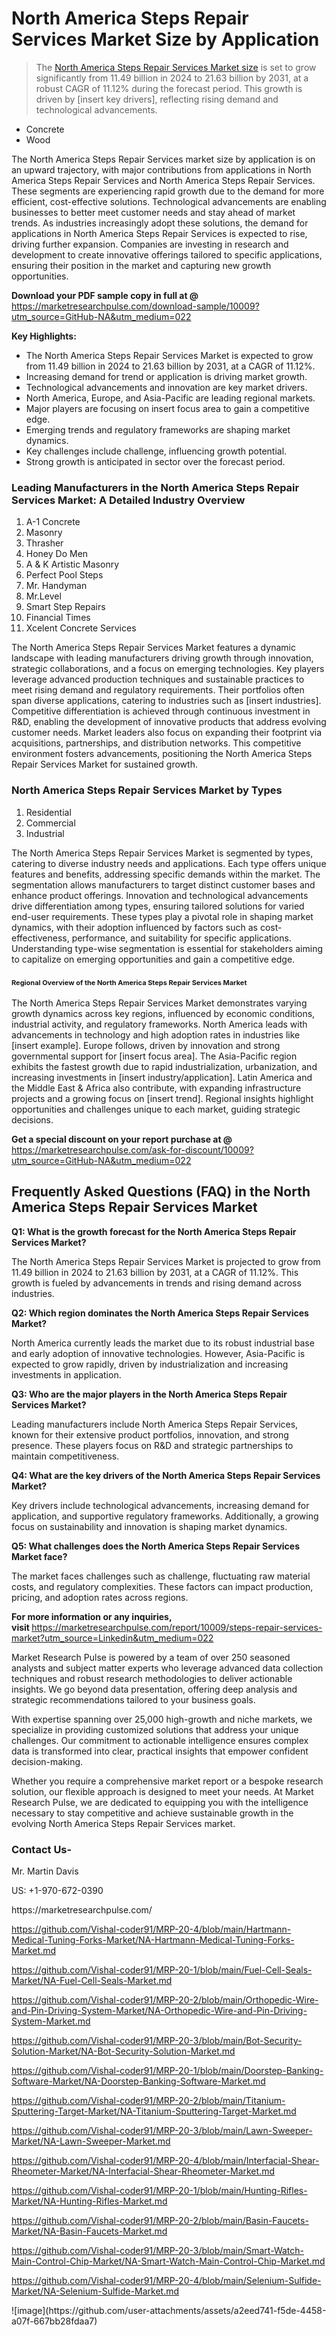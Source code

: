 <h1>North America Steps Repair Services Market&nbsp;Size by Application</h1><blockquote><p>The <a href="https://marketresearchpulse.com/download-sample/10009?utm_source=GitHub-NA&amp;utm_medium=022">North America Steps Repair Services Market size</a> is set to grow significantly from 11.49 billion in 2024 to 21.63 billion by 2031, at a robust CAGR of 11.12% during the forecast period. This growth is driven by [insert key drivers], reflecting rising demand and technological advancements.</p></blockquote><ul><li>Concrete<li> Wood</li></ul><p>The North America Steps Repair Services market size by application is on an upward trajectory, with major contributions from applications in North America Steps Repair Services and North America Steps Repair Services. These segments are experiencing rapid growth due to the demand for more efficient, cost-effective solutions. Technological advancements are enabling businesses to better meet customer needs and stay ahead of market trends. As industries increasingly adopt these solutions, the demand for applications in North America Steps Repair Services is expected to rise, driving further expansion. Companies are investing in research and development to create innovative offerings tailored to specific applications, ensuring their position in the market and capturing new growth opportunities.</p><p><strong>Download your PDF sample copy in full at @ </strong><a href="https://marketresearchpulse.com/download-sample/10009?utm_source=GitHub-NA&amp;utm_medium=022">https://marketresearchpulse.com/download-sample/10009?utm_source=GitHub-NA&amp;utm_medium=022</a></p><p><strong>Key Highlights: </strong></p><ul><li>The North America Steps Repair Services Market is expected to grow from 11.49 billion in 2024 to 21.63 billion by 2031, at a CAGR of 11.12%.</li><li>Increasing demand for trend or application is driving market growth.</li><li>Technological advancements and innovation are key market drivers.</li><li>North America, Europe, and Asia-Pacific are leading regional markets.</li><li>Major players are focusing on insert focus area to gain a competitive edge.</li><li>Emerging trends and regulatory frameworks are shaping market dynamics.</li><li>Key challenges include challenge, influencing growth potential.</li><li>Strong growth is anticipated in sector over the forecast period.</li></ul><h3>Leading Manufacturers in the North America Steps Repair Services Market: A Detailed Industry Overview</h3><ol><li>A-1 Concrete</li><li>Masonry</li><li>Thrasher</li><li>Honey Do Men</li><li>A & K Artistic Masonry</li><li>Perfect Pool Steps</li><li>Mr. Handyman</li><li>Mr.Level</li><li>Smart Step Repairs</li><li>Financial Times</li><li>Xcelent Concrete Services</li></ol><div class="flex max-w-full flex-col flex-grow"><div class="min-h-8 text-message flex w-full flex-col items-end gap-2 whitespace-normal break-words [.text-message+&amp;]:mt-5" dir="auto" data-message-author-role="assistant" data-message-id="fd8432e4-4910-450d-b182-61b7bfb0a01f" data-message-model-slug="gpt-4o"><div class="flex w-full flex-col gap-1 empty:hidden first:pt-[3px]"><div class="markdown prose w-full break-words dark:prose-invert light"><p>The North America Steps Repair Services Market features a dynamic landscape with leading manufacturers driving growth through innovation, strategic collaborations, and a focus on emerging technologies. Key players leverage advanced production techniques and sustainable practices to meet rising demand and regulatory requirements. Their portfolios often span diverse applications, catering to industries such as [insert industries]. Competitive differentiation is achieved through continuous investment in R&amp;D, enabling the development of innovative products that address evolving customer needs. Market leaders also focus on expanding their footprint via acquisitions, partnerships, and distribution networks. This competitive environment fosters advancements, positioning the North America Steps Repair Services Market for sustained growth.</p></div></div></div></div><h3>North America Steps Repair Services Market by Types</h3><ol><li>Residential<li> Commercial<li> Industrial</li></ol><div class="flex max-w-full flex-col flex-grow"><div class="min-h-8 text-message flex w-full flex-col items-end gap-2 whitespace-normal break-words [.text-message+&amp;]:mt-5" dir="auto" data-message-author-role="assistant" data-message-id="084470be-0bb7-4664-bddf-5156b4f41249" data-message-model-slug="gpt-4o-mini"><div class="flex w-full flex-col gap-1 empty:hidden first:pt-[3px]"><div class="markdown prose w-full break-words dark:prose-invert light"><p>The North America Steps Repair Services Market is segmented by types, catering to diverse industry needs and applications. Each type offers unique features and benefits, addressing specific demands within the market. The segmentation allows manufacturers to target distinct customer bases and enhance product offerings. Innovation and technological advancements drive differentiation among types, ensuring tailored solutions for varied end-user requirements. These types play a pivotal role in shaping market dynamics, with their adoption influenced by factors such as cost-effectiveness, performance, and suitability for specific applications. Understanding type-wise segmentation is essential for stakeholders aiming to capitalize on emerging opportunities and gain a competitive edge.</p></div></div></div></div><h3><span style="font-size: 11px;">Regional Overview of the North America Steps Repair Services Market</span></h3><div class="flex max-w-full flex-col flex-grow"><div class="min-h-8 text-message flex w-full flex-col items-end gap-2 whitespace-normal break-words [.text-message+&amp;]:mt-5" dir="auto" data-message-author-role="assistant" data-message-id="e9038762-ce64-4e30-91c9-9bd413514231" data-message-model-slug="gpt-4o-mini"><div class="flex w-full flex-col gap-1 empty:hidden first:pt-[3px]"><div class="markdown prose w-full break-words dark:prose-invert light"><p>The North America Steps Repair Services Market demonstrates varying growth dynamics across key regions, influenced by economic conditions, industrial activity, and regulatory frameworks. North America leads with advancements in technology and high adoption rates in industries like [insert example]. Europe follows, driven by innovation and strong governmental support for [insert focus area]. The Asia-Pacific region exhibits the fastest growth due to rapid industrialization, urbanization, and increasing investments in [insert industry/application]. Latin America and the Middle East &amp; Africa also contribute, with expanding infrastructure projects and a growing focus on [insert trend]. Regional insights highlight opportunities and challenges unique to each market, guiding strategic decisions.</p></div></div></div></div><p><strong>Get a special discount on your report purchase at @ </strong><a href="https://marketresearchpulse.com/ask-for-discount/10009?utm_source=GitHub-NA&amp;utm_medium=022">https://marketresearchpulse.com/ask-for-discount/10009?utm_source=GitHub-NA&amp;utm_medium=022</a></p><h2>Frequently Asked Questions (FAQ) in the North America Steps Repair Services Market</h2><p><strong>Q1: What is the growth forecast for the North America Steps Repair Services Market?</strong></p><p>The North America Steps Repair Services Market is projected to grow from 11.49 billion in 2024 to 21.63 billion by 2031, at a CAGR of 11.12%. This growth is fueled by advancements in trends and rising demand across industries.</p><p><strong>Q2: Which region dominates the North America Steps Repair Services Market?</strong></p><p>North America currently leads the market due to its robust industrial base and early adoption of innovative technologies. However, Asia-Pacific is expected to grow rapidly, driven by industrialization and increasing investments in application.</p><p><strong>Q3: Who are the major players in the North America Steps Repair Services Market?</strong></p><p>Leading manufacturers include North America Steps Repair Services, known for their extensive product portfolios, innovation, and strong presence. These players focus on R&amp;D and strategic partnerships to maintain competitiveness.</p><p><strong>Q4: What are the key drivers of the North America Steps Repair Services Market?</strong></p><p>Key drivers include technological advancements, increasing demand for application, and supportive regulatory frameworks. Additionally, a growing focus on sustainability and innovation is shaping market dynamics.</p><p><strong>Q5: What challenges does the North America Steps Repair Services Market face?</strong></p><p>The market faces challenges such as challenge, fluctuating raw material costs, and regulatory complexities. These factors can impact production, pricing, and adoption rates across regions.</p><p><strong>For more information or any inquiries, visit&nbsp;</strong><a href="https://marketresearchpulse.com/report/10009/steps-repair-services-market?utm_source=Linkedin&utm_medium=022">https://marketresearchpulse.com/report/10009/steps-repair-services-market?utm_source=Linkedin&utm_medium=022</a></p><p>Market Research Pulse is powered by a team of over 250 seasoned analysts and subject matter experts who leverage advanced data collection techniques and robust research methodologies to deliver actionable insights. We go beyond data presentation, offering deep analysis and strategic recommendations tailored to your business goals.</p><p>With expertise spanning over 25,000 high-growth and niche markets, we specialize in providing customized solutions that address your unique challenges. Our commitment to actionable intelligence ensures complex data is transformed into clear, practical insights that empower confident decision-making.</p><p>Whether you require a comprehensive market report or a bespoke research solution, our flexible approach is designed to meet your needs. At Market Research Pulse, we are dedicated to equipping you with the intelligence necessary to stay competitive and achieve sustainable growth in the evolving North America Steps Repair Services market.</p><h3><strong>Contact Us-</strong></h3><p>Mr. Martin Davis</p><p>US: +1-970-672-0390</p><p>https://marketresearchpulse.com/</p><p><a href="https://github.com/Vishal-coder91/MRP-20-4/blob/main/Hartmann-Medical-Tuning-Forks-Market/NA-Hartmann-Medical-Tuning-Forks-Market.md">https://github.com/Vishal-coder91/MRP-20-4/blob/main/Hartmann-Medical-Tuning-Forks-Market/NA-Hartmann-Medical-Tuning-Forks-Market.md</a></p><p><a href="https://github.com/Vishal-coder91/MRP-20-1/blob/main/Fuel-Cell-Seals-Market/NA-Fuel-Cell-Seals-Market.md">https://github.com/Vishal-coder91/MRP-20-1/blob/main/Fuel-Cell-Seals-Market/NA-Fuel-Cell-Seals-Market.md</a></p><p><a href="https://github.com/Vishal-coder91/MRP-20-2/blob/main/Orthopedic-Wire-and-Pin-Driving-System-Market/NA-Orthopedic-Wire-and-Pin-Driving-System-Market.md">https://github.com/Vishal-coder91/MRP-20-2/blob/main/Orthopedic-Wire-and-Pin-Driving-System-Market/NA-Orthopedic-Wire-and-Pin-Driving-System-Market.md</a></p><p><a href="https://github.com/Vishal-coder91/MRP-20-3/blob/main/Bot-Security-Solution-Market/NA-Bot-Security-Solution-Market.md">https://github.com/Vishal-coder91/MRP-20-3/blob/main/Bot-Security-Solution-Market/NA-Bot-Security-Solution-Market.md</a></p><p><a href="https://github.com/Vishal-coder91/MRP-20-1/blob/main/Doorstep-Banking-Software-Market/NA-Doorstep-Banking-Software-Market.md">https://github.com/Vishal-coder91/MRP-20-1/blob/main/Doorstep-Banking-Software-Market/NA-Doorstep-Banking-Software-Market.md</a></p><p><a href="https://github.com/Vishal-coder91/MRP-20-2/blob/main/Titanium-Sputtering-Target-Market/NA-Titanium-Sputtering-Target-Market.md">https://github.com/Vishal-coder91/MRP-20-2/blob/main/Titanium-Sputtering-Target-Market/NA-Titanium-Sputtering-Target-Market.md</a></p><p><a href="https://github.com/Vishal-coder91/MRP-20-3/blob/main/Lawn-Sweeper-Market/NA-Lawn-Sweeper-Market.md">https://github.com/Vishal-coder91/MRP-20-3/blob/main/Lawn-Sweeper-Market/NA-Lawn-Sweeper-Market.md</a></p><p><a href="https://github.com/Vishal-coder91/MRP-20-4/blob/main/Interfacial-Shear-Rheometer-Market/NA-Interfacial-Shear-Rheometer-Market.md">https://github.com/Vishal-coder91/MRP-20-4/blob/main/Interfacial-Shear-Rheometer-Market/NA-Interfacial-Shear-Rheometer-Market.md</a></p><p><a href="https://github.com/Vishal-coder91/MRP-20-1/blob/main/Hunting-Rifles-Market/NA-Hunting-Rifles-Market.md">https://github.com/Vishal-coder91/MRP-20-1/blob/main/Hunting-Rifles-Market/NA-Hunting-Rifles-Market.md</a></p><p><a href="https://github.com/Vishal-coder91/MRP-20-2/blob/main/Basin-Faucets-Market/NA-Basin-Faucets-Market.md">https://github.com/Vishal-coder91/MRP-20-2/blob/main/Basin-Faucets-Market/NA-Basin-Faucets-Market.md</a></p><p><a href="https://github.com/Vishal-coder91/MRP-20-3/blob/main/Smart-Watch-Main-Control-Chip-Market/NA-Smart-Watch-Main-Control-Chip-Market.md">https://github.com/Vishal-coder91/MRP-20-3/blob/main/Smart-Watch-Main-Control-Chip-Market/NA-Smart-Watch-Main-Control-Chip-Market.md</a></p><p><a href="https://github.com/Vishal-coder91/MRP-20-4/blob/main/Selenium-Sulfide-Market/NA-Selenium-Sulfide-Market.md">https://github.com/Vishal-coder91/MRP-20-4/blob/main/Selenium-Sulfide-Market/NA-Selenium-Sulfide-Market.md</a></p>
![image](https://github.com/user-attachments/assets/a2eed741-f5de-4458-a07f-667bb28fdaa7)
